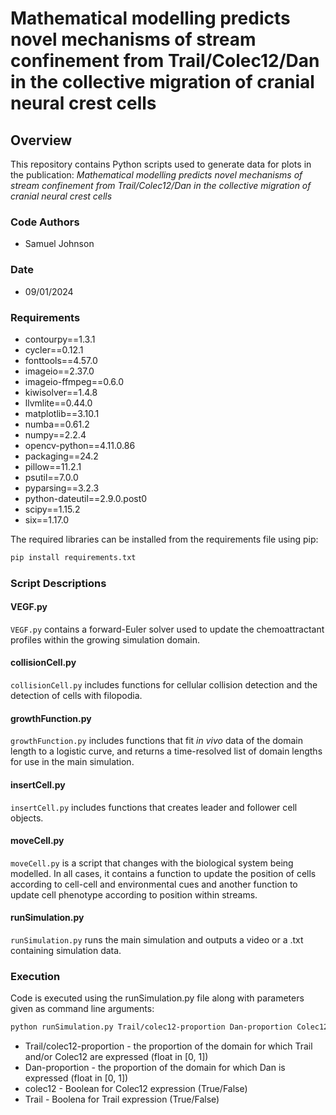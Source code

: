 # Mathematical modelling predicts novel mechanisms of stream confinement from Trail/Colec12/Dan in the collective migration of cranial neural crest cells

## Overview
This repository contains Python scripts used to generate data for plots in the publication:
_Mathematical modelling predicts novel mechanisms of stream confinement from Trail/Colec12/Dan in the collective migration of cranial neural crest cells_

### Code Authors
- Samuel Johnson

### Date
- 09/01/2024

### Requirements
- contourpy==1.3.1
- cycler==0.12.1
- fonttools==4.57.0
- imageio==2.37.0
- imageio-ffmpeg==0.6.0
- kiwisolver==1.4.8
- llvmlite==0.44.0
- matplotlib==3.10.1
- numba==0.61.2
- numpy==2.2.4
- opencv-python==4.11.0.86
- packaging==24.2
- pillow==11.2.1
- psutil==7.0.0
- pyparsing==3.2.3
- python-dateutil==2.9.0.post0
- scipy==1.15.2
- six==1.17.0

The required libraries can be installed from the requirements file using pip:

```bash
pip install requirements.txt
```
### Script Descriptions

#### VEGF.py
`VEGF.py` contains a forward-Euler solver used to update the chemoattractant profiles within the growing 
simulation domain. 

#### collisionCell.py 
`collisionCell.py` includes functions for cellular collision detection and the detection of cells with filopodia. 

#### growthFunction.py 
`growthFunction.py` includes functions that fit _in vivo_ data of the domain length to a logistic curve, and returns
a time-resolved list of domain lengths for use in the main simulation. 

#### insertCell.py 
`insertCell.py` includes functions that creates leader and follower cell objects. 

#### moveCell.py 
`moveCell.py` is a script that changes with the biological system being modelled. In all cases, it contains a function
to update the position of cells according to cell-cell and environmental cues and another function to update cell
phenotype according to position within streams. 

#### runSimulation.py 
`runSimulation.py` runs the main simulation and outputs a video or a .txt containing simulation data. 

### Execution 
Code is executed using the runSimulation.py file along with parameters given as command line arguments: 

```bash
python runSimulation.py Trail/colec12-proportion Dan-proportion Colec12 Trail 
```

- Trail/colec12-proportion - the proportion of the domain for which Trail and/or Colec12 are expressed (float in [0, 1])
- Dan-proportion - the proportion of the domain for which Dan is expressed (float in [0, 1])
- colec12 - Boolean for Colec12 expression (True/False)
- Trail - Boolena for Trail expression (True/False)
